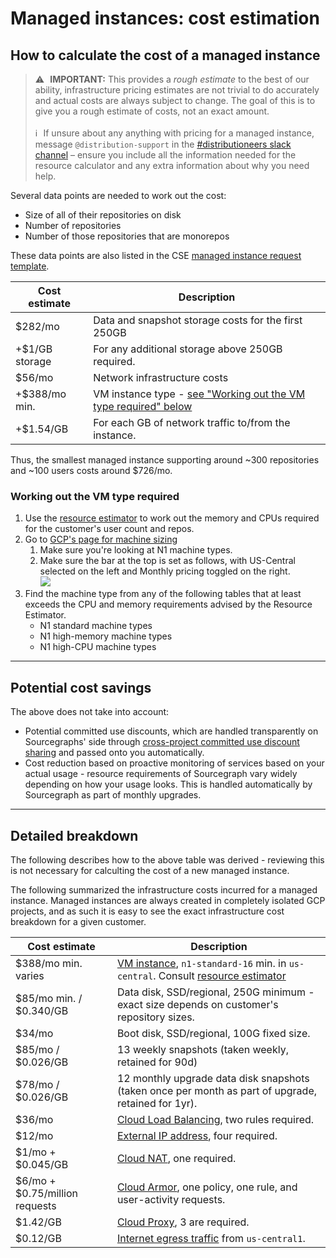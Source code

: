 # Managed instances: cost estimation

## How to calculate the cost of a managed instance

> ⚠️ **IMPORTANT:** This provides a _rough estimate_ to the best of our ability, infrastructure pricing estimates are not trivial to do accurately and actual costs are always subject to change. The goal of this is to give you a rough estimate of costs, not an exact amount.<br><br>ℹ️ If unsure about any anything with pricing for a managed instance, message `@distribution-support` in the [#distributioneers slack channel](https://sourcegraph.slack.com/archives/CJX299FGE) – ensure you include all the information needed for the resource calculator and any extra information about why you need help.

Several data points are needed to work out the cost:

- Size of all of their repositories on disk
- Number of repositories
- Number of those repositories that are monorepos

These data points are also listed in the CSE [managed instance request template](https://github.com/sourcegraph/customer/blob/master/.github/ISSUE_TEMPLATE/new_managed_instance.md).

| Cost estimate  | Description                                                                                                    |
|----------------|----------------------------------------------------------------------------------------------------------------|
| $282/mo        | Data and snapshot storage costs for the first 250GB                                                            |
| +$1/GB storage | For any additional storage above 250GB required.                                                               |
| $56/mo         | Network infrastructure costs                                                                                   |
| +$388/mo min.  | VM instance type - [see "Working out the VM type required" below](#working-out-the-vm-type-required)           |
| +$1.54/GB      | For each GB of network traffic to/from the instance.                                                           |

Thus, the smallest managed instance supporting around ~300 repositories and ~100 users costs around $726/mo.

### Working out the VM type required

1. Use the [resource estimator](https://docs.sourcegraph.com/admin/install/resource_estimator) to work out the memory and CPUs required for the customer's user count and repos.
2. Go to [GCP's page for machine sizing](https://cloud.google.com/compute/vm-instance-pricing#n1_standard_machine_types)
    1. Make sure you're looking at N1 machine types.
    2. Make sure the bar at the top is set as follows, with US-Central selected on the left and Monthly pricing toggled on the right.<br><img src='https://storage.googleapis.com/sourcegraph-assets/docs/images/distribution/Screen%20Shot%202021-07-23%20at%2010.40.32.png'>
3. Find the machine type from any of the following tables that at least exceeds the CPU and memory requirements advised by the Resource Estimator.
    - N1 standard machine types
    - N1 high-memory machine types
    - N1 high-CPU machine types

----

## Potential cost savings

The above does not take into account:

- Potential committed use discounts, which are handled transparently on Sourcegraphs' side through [cross-project committed use discount sharing](https://cloud.google.com/compute/docs/instances/signing-up-committed-use-discounts#sharing_committed_use_discounts_across_projects) and passed onto you automatically.
- Cost reduction based on proactive monitoring of services based on your actual usage - resource requirements of Sourcegraph vary widely depending on how your usage looks. This is handled automatically by Sourcegraph as part of monthly upgrades.

----

## Detailed breakdown

The following describes how to the above table was derived - reviewing this is not necessary for calculting the cost of a new managed instance.

The following summarized the infrastructure costs incurred for a managed instance. Managed instances are always created in completely isolated GCP projects, and as such it is easy to see the exact infrastructure cost breakdown for a given customer.

| Cost estimate                  | Description                                                                                                                  |
|--------------------------------|------------------------------------------------------------------------------------------------------------------------------|
| $388/mo min. varies         | [VM instance](https://cloud.google.com/compute/vm-instance-pricing#n1_standard_machine_types), `n1-standard-16` min. in `us-central`. Consult [resource estimator](https://docs.sourcegraph.com/admin/install/resource_estimator) |
| $85/mo min. / $0.340/GB        | Data disk, SSD/regional, 250G minimum - exact size depends on customer's repository sizes.                                   |
| $34/mo                         | Boot disk, SSD/regional, 100G fixed size.                                                                                    |
| $85/mo / $0.026/GB             | 13 weekly snapshots (taken weekly, retained for 90d)                                                                         |       
| $78/mo / $0.026/GB             | 12 monthly upgrade data disk snapshots (taken once per month as part of upgrade, retained for 1yr).                          |
| $36/mo                         | [Cloud Load Balancing](https://cloud.google.com/vpc/network-pricing#lb), two rules required.                                 |
| $12/mo                         | [External IP address](https://cloud.google.com/vpc/network-pricing#ipaddress), four required.                                |
| $1/mo + $0.045/GB              | [Cloud NAT](https://cloud.google.com/vpc/network-pricing#nat-pricing), one required.                                         |
| $6/mo + $0.75/million requests | [Cloud Armor](https://cloud.google.com/vpc/network-pricing#armor-pricing), one policy, one rule, and user-activity requests. |
| $1.42/GB                       | [Cloud Proxy](https://cloud.google.com/vpc/network-pricing#proxy-instance-charge), 3 are required.                           |
| $0.12/GB                       | [Internet egress traffic](https://cloud.google.com/vpc/network-pricing#internet_egress) from `us-central1`.                  |
